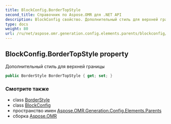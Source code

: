 ```yaml
---
title: BlockConfig.BorderTopStyle
second_title: Справочник по Aspose.OMR для .NET API
description: BlockConfig свойство. Дополнительный стиль для верхней границы
type: docs
weight: 80
url: /ru/net/aspose.omr.generation.config.elements.parents/blockconfig/bordertopstyle/
---
```

## BlockConfig.BorderTopStyle property

Дополнительный стиль для верхней границы

```csharp
public BorderStyle BorderTopStyle { get; set; }
```

### Смотрите также

* class [BorderStyle](../../../aspose.omr.generation.config/borderstyle/)
* class [BlockConfig](../)
* пространство имен [Aspose.OMR.Generation.Config.Elements.Parents](../../blockconfig/)
* сборка [Aspose.OMR](../../../)


